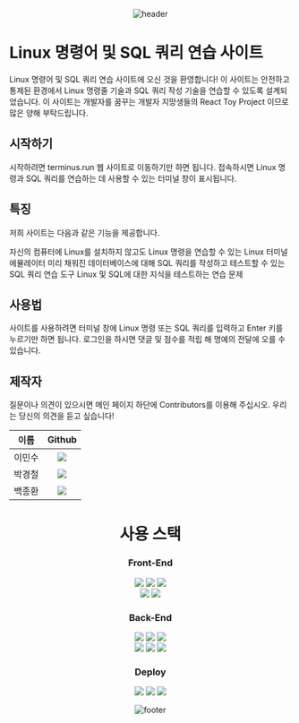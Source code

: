 <div align="center">

![header](https://capsule-render.vercel.app/api?type=waving&color=timeGradient&height=250&section=header&text=Terminus&fontSize=35)

</div>

# Linux 명령어 및 SQL 쿼리 연습 사이트

Linux 명령어 및 SQL 쿼리 연습 사이트에 오신 것을 환영합니다! 이 사이트는 안전하고 통제된 환경에서 Linux 명령줄 기술과 SQL 쿼리 작성 기술을 연습할 수 있도록 설계되었습니다.
이 사이트는 개발자를 꿈꾸는 개발자 지망생들의 React Toy Project 이므로 많은 양해 부탁드립니다.


## 시작하기

시작하려면 terminus.run 웹 사이트로 이동하기만 하면 됩니다. 접속하시면 Linux 명령과 SQL 쿼리를 연습하는 데 사용할 수 있는 터미널 창이 표시됩니다.


## 특징

저희 사이트는 다음과 같은 기능을 제공합니다.


자신의 컴퓨터에 Linux를 설치하지 않고도 Linux 명령을 연습할 수 있는 Linux 터미널 에뮬레이터
미리 채워진 데이터베이스에 대해 SQL 쿼리를 작성하고 테스트할 수 있는 SQL 쿼리 연습 도구
Linux 및 SQL에 대한 지식을 테스트하는 연습 문제

## 사용법

사이트를 사용하려면 터미널 창에 Linux 명령 또는 SQL 쿼리를 입력하고 Enter 키를 누르기만 하면 됩니다.
로그인을 하시면 댓글 및 점수를 적립 해 명예의 전달에 오를 수 있습니다.


## 제작자

질문이나 의견이 있으시면 메인 페이지 하단에 Contributors를 이용해 주십시오. 우리는 당신의 의견을 듣고 싶습니다!

<div align="center">

| 이름 | Github |
| :--: | :--: |
| 이민수 | <a href="https://github.com/cloudcoke"><img src="https://img.shields.io/badge/cloudcoke-6163ff?style=for-the-badge&logo=github"/></a> |
| 박경철 | <a href="https://github.com/kyungcheol1"><img src="https://img.shields.io/badge/kyungcheol1-8f00ff?style=for-the-badge&logo=github"/></a> |
| 백종환 | <a href="https://github.com/100space"><img src="https://img.shields.io/badge/100space-9a62e6?style=for-the-badge&logo=github"/></a> |

# 사용 스택

### Front-End

<img src="https://img.shields.io/badge/React-61DAFB?style=for-the-badge&logo=react&logoColor=white"/>
<img src="https://img.shields.io/badge/Xterm.js-00AAE7?style=for-the-badge&logo=expertsexchange&logoColor=white"/>
<img src="https://img.shields.io/badge/Socket.io-010101?style=for-the-badge&logo=socketdotio&logoColor=white"/>
<br>
<img src="https://img.shields.io/badge/Redux-764ABC?style=for-the-badge&logo=redux&logoColor=white"/>
<img src="https://img.shields.io/badge/styled components-DB7093?style=for-the-badge&logo=styledcomponents&logoColor=white"/>

### Back-End

<img src="https://img.shields.io/badge/TypeScript-3178C6?style=for-the-badge&logo=typescript&logoColor=white"/>
<img src="https://img.shields.io/badge/Node.js-339933?style=for-the-badge&logo=node.js&logoColor=white"/>
<img src="https://img.shields.io/badge/Express-000000?style=for-the-badge&logo=express&logoColor=white"/>
<br>
<img src="https://img.shields.io/badge/MySQL-4479A1?style=for-the-badge&logo=mysql&logoColor=white"/>
<img src="https://img.shields.io/badge/Sequelize-52B0E7?style=for-the-badge&logo=sequelize&logoColor=white"/>
<img src="https://img.shields.io/badge/Bash-4EAA25?style=for-the-badge&logo=gnubash&logoColor=white"/>

### Deploy
<img src="https://img.shields.io/badge/Amazon AWS-232F3E?style=for-the-badge&logo=Amazon AWS&logoColor=white"/>
<img src="https://img.shields.io/badge/Amazon EC2-FF9900?style=for-the-badge&logo=Amazon EC2&logoColor=white"/>
<img src="https://img.shields.io/badge/GitHub Actions-2088FF?style=for-the-badge&logo=githubactions&logoColor=white"/>

![footer](https://capsule-render.vercel.app/api?type=waving&color=timeGradient&height=200&section=footer&text=Thanks&fontAlignY=70&fontSize=35)

</div>

</div>

